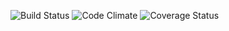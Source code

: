 ![Build Status](https://codeship.com/projects/a3c27620-2d2d-0134-22d8-42d5f584ed48/status?branch=master)
![Code Climate](https://codeclimate.com/github/ericjzell/rbm_release_tracker.png)
![Coverage Status](https://coveralls.io/repos/ericjzell/rbm_release_tracker/badge.png)
